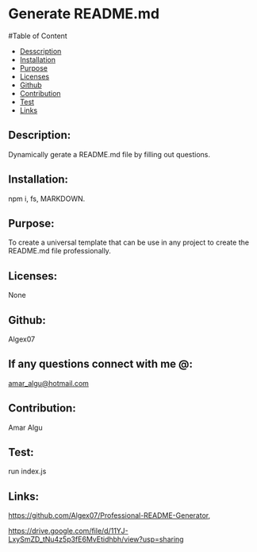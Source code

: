 # Generate README.md
 

  
  

  

  #Table of Content
  * [Desscription](#description)
  * [Installation](#installation)
  * [Purpose](#purpose)
  * [Licenses](#licenses)
  * [Github](#github)
  * [Contribution](#contribution)
  * [Test](#test)
  * [Links](#links)

  ## Description:
  Dynamically gerate a README.md file by filling out questions.
 
  ## Installation:
  npm i, fs, MARKDOWN.

  ## Purpose:
  To create a universal template that can be use in any project to create the README.md file professionally.

  ## Licenses:
  None

  ## Github:
  Algex07

  ## If any questions connect with me @:
  amar_algu@hotmail.com

  ## Contribution:
  Amar Algu

  ## Test:
  run index.js

  ## Links:
  https://github.com/Algex07/Professional-README-Generator,
  
  https://drive.google.com/file/d/11YJ-LxySmZD_tNu4z5p3fE6MvEtidhbh/view?usp=sharing